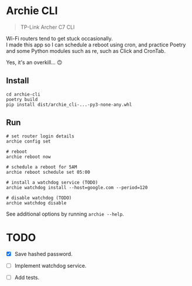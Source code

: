 # Archie CLI

> TP-Link Archer C7 CLI
  
Wi-Fi routers tend to get stuck occasionally.  
I made this app so I can schedule a reboot using cron, and practice Poetry and some Python modules such as re, such as Click and CronTab.  

Yes, it's an overkill... 🙃  

## Install
```
cd archie-cli
poetry build
pip install dist/archie_cli-...-py3-none-any.whl
```

## Run
```
# set router login details
archie config set

# reboot
archie reboot now

# schedule a reboot for 5AM
archie reboot schedule set 05:00

# install a watchdog service (TODO) 
archie watchdog install --host=google.com --period=120

# disable watchdog (TODO)
archie watchdog disable
```

See additional options by running `archie --help`.

# TODO
- [x] Save hashed password.
- [ ] Implement watchdog service.
- [ ] Add tests.
  



